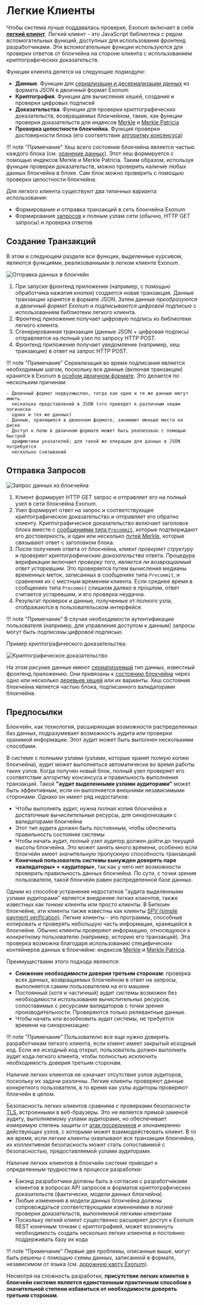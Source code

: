 # Легкие Клиенты

Чтобы система лучше поддавалась проверке, Exonum включает в себя
[**легкий клиент**](https://github.com/exonum/exonum-client). Легкий клиент -
это JavaScript библиотека с рядом вспомогательных функций, доступных для
использования фронтенд разработчиками. Эти вспомогательные функции используются
для проверки ответов от блокчейна на стороне клиента с использованием
криптографических доказательств.

Функции клиента делятся на следующие подмодули:

- **Данные**. Функции для [сериализации и десериализации данных](serialization.md)
  из формата JSON в двоичный формат Exonum
- **Криптография**. Функции для вычисления хешей, создания и проверки цифровых
  подписей
- **Доказательства**. Функции для проверки криптографических доказательств,
  возвращаемых блокчейном, такие, как функции проверки доказательств для индексов
  [Merkle][mt-index] и [Merkle Patricia][mpt-index]
- **Проверка целостности блокчейна**. Функция проверки достоверности блока
  (его соответствие [алгоритму консенсуса](consensus.md))

!!! note "Примечание"
    Хеш всего состояния блокчейна является частью каждого блока (см.
    [хранение данных](storage.md)). Этот хеш формируется с помощью индексов
    Merkle и Merkle Patricia. Таким образом, используя функции проверки
    доказательств, можно проверить наличие любых данных блокчейна в блоке.
    Сам блок можно проверить с помощью проверки целостности блокчейна.

Для легкого клиента существуют два типичных варианта использования:

- Формирование и отправка транзакций в сеть блокчейна Exonum
- Формирование [запросов](services.md#read-requests) к полным узлам сети
  (обычно, HTTP GET запросы) и проверка ответов

## Создание Транзакций

В этом и следующем разделе все функции, выделенные курсивом, являются
функциями, реализованными в легком клиенте Exonum.

![Отправка данных в блокчейн](../images/send-data.png)

1. При запуске фронтенд приложения (например, с помощью обработчика нажатия
   кнопки) создается новая транзакция. Данные транзакции хранятся в формате JSON.
   Затем данные *преобразуются в двоичный формат Exonum* и *подписываются цифровой
   подписью* с использованием библиотеки легкого клиента.
2. Фронтенд приложение получает цифровую подпись из библиотеки легкого клиента.
3. Сгенерированная транзакция (данные JSON + цифровая подпись) отправляется на
   полный узел по запросу HTTP POST.
4. Фронтенд приложение получает уведомление (например, хеш транзакции) в ответ
   на запрос HTTP POST.

!!! note "Примечание"
    Сериализация во время подписания является необходимым шагом, поскольку все
    данные (включая транзакции) хранятся в Exonum в
    [особом двоичном формате](serialization.md). Это делается по нескольким
    причинам:

    - Двоичный формат недвусмыслен, тогда как одни и те же данные могут иметь
      несколько представлений в JSON (что приведет к различным хешам логически
      одних и тех же данных)
    - Данные, хранящиеся в двоичном формате, занимают меньше места на диске
    - Доступ к полю в двоичном формате может быть реализован с помощью быстрой
      арифметики указателей; для такой же операции для данных в JSON потребуется
      несколько считываний

## Отправка Запросов

![Запрос данных из блокчейна](../images/request-data.png)

1. Клиент формирует HTTP GET запрос и отправляет его на полный узел в сети
   блокчейна Exonum.
2. Узел формирует ответ на запрос и соответствующее криптографическое
   доказательство и отправляет его обратно клиенту.
   Криптографическое доказательство включает заголовок блока вместе с
   [сообщениями типа `Precommit`](consensus.md#precommit),
   которые подтверждают его достоверность, и один или несколько
   [путей Merkle](../glossary.md#merkle-proof),
   которые связывают ответ с заголовком блока.
3. После получения ответа от блокчейна, клиент
   *проверяет структуру* и *проверяет криптографические доказательства*
   ответа.
   Процедура верификации включает *проверку того, является ли возвращаемый ответ
   устаревшим*.  Это проверяется путем вычисления медианы временных меток,
   записанных в сообщениях типа `Precommit`, и сравнения их с местным временем
   клиента. Если среднее время в сообщениях типа `Precommit` слишком далеко в
   прошлом, ответ считается устаревшим, и его проверка неудачна.
4. Результат проверок и данные, полученные от полного узла, отображаются в
   пользовательском интерфейсе.

!!! note "Примечание"
    В случае необходимости аутентификации пользователя (например, для
    управления доступом к данным) запросы могут быть *подписаны цифровой
    подписью*.

Пример криптографического доказательства:

![Криптографическое доказательство](../images/proof.png)

На этом рисунке данные имеют [сериализуемый](serialization.md) тип данных,
известный фронтенд приложению.
Они привязаны к [состоянию блокчейна](../glossary.md#blockchain-state)
через одно или несколько [деревьев хешей](../glossary.md#merkle-tree) или их варианты.
Хеш состояния блокчейна является частью блока, подписанного валидаторами блокчейна.

## Предпосылки

Блокчейн, как технология, расширяющая возможности распределенных баз данных,
подразумевает возможность аудита или проверки хранимой информации. Этот аудит
может быть выполнен несколькими способами.

В системе с полными узлами (узлами, которые хранят полную копию блокчейна),
аудит может выполняться автоматически во время работы таких узлов. Когда получен
новый блок, полный узел проверяет его соответствие алгоритму консенсуса и
правильность выполнения транзакций. Такой
**"аудит выделенными узлами аудиторами"** может быть эффективным, если он
выполняется внешними независимыми сторонами. Однако он имеет ряд недостатков:

- Чтобы выполнять аудит, нужна полная копия блокчейна и достаточные
  вычислительные ресурсы, для синхронизации с валидаторами блокчейна
- Этот тип аудита должен быть постоянным, чтобы обеспечить правильность состояния
  системы
- Чтобы начать аудит, полный узел аудитор должен дойти до текущей высоты
  блокчейна. Это может занять много времени, особенно если блокчейн имеет
  значительную пропускную способность транзакций
- **Конечный пользователь системы вынужден доверять паре «валидаторы» +
  «аудиторы»**, так как у него нет возможности проверить правильность данных
  блокчейна. По сути, с точки зрения пользователя, такой блокчейн равен
  распределенной базе данных.

Одним из способов устранения недостатков "аудита выделенными узлами аудиторами"
является внедрение *легких клиентов*, также известных как *тонкие клиенты* или
просто *клиенты*. В Биткоин блокчейне, эти клиенты также известны как клиенты
[SPV (simple payment verification)](https://en.bitcoin.it/wiki/Thin_Client_Security).
Легкие клиенты - это программы, способные копировать и проверять небольшую часть
информации, хранящейся в блокчейне. Обычно клиенты проверяют информацию,
относящуюся к конкретному пользователю (например, историю его транзакций). Эта
проверка возможна благодаря использованию специфических контейнеров данных в
блокчейне: индексов [Merkle][mt-index] и [Merkle Patricia][mpt-index].

Преимуществами этого подхода являются:

- **Снижение необходимости доверия третьим сторонам**: проверка всех данных,
  возвращаемых блокчейном в ответ на запросы, выполняется самим пользователем
  на его машине
- Постоянный (хотя и частичный) аудит системы возможен без необходимости
  использования вычислительных ресурсов, сопоставимых с ресурсами валидаторов с точки
  зрения производительности. Проверяются только релевантные данные.
- Чтобы начать или возобновить аудит системы, не требуется времени на синхронизацию

!!! note "Примечание"
    Пользователю все еще нужно доверять разработчикам легкого клиента, если
    клиент имеет закрытый исходный код. Если же исходный код открыт, пользователь
    должен выполнить аудит кода легкого клиента, чтобы полностью исключить
    необходимость доверия третьим сторонам.

Наличие легких клиентов не означает отсутствие узлов аудиторов, поскольку их
задачи различны. Легкие клиенты проверяют данные конкретного пользователя, в
то время как узлы аудиторы проверяют блокчейн в целом.

Безопасность легких клиентов сравнима с проверками безопасности [TLS][wiki:tls],
встроенными в веб-браузеры. Это не является прямой заменой аудиту, выполняемому
узлами аудиторами, но обеспечивает измеримую степень защиты от
[атак посредников][wiki:mitm] и злонамеренно действующих узлов, с которыми может
взаимодействовать клиент. В то же время, если легкие клиенты охватывают все
транзакции блокчейна, их *коллективная* безопасность может стать сопоставимой с
безопасностью, предоставляемой узлами аудиторами.

Наличие легких клиентов в блокчейн системе приводит к определенным трудностям в
процессе разработки:

- Бэкэнд разработчики должны быть в согласии с разработчиками клиентов в
  вопросах API запросов и форматов криптографических доказательств (фактически,
  модели данных блокчейна)
- Любые изменения в модели данных блокчейна должны сопровождаться
  соответствующими изменениями в логике проверки доказательств, выполняемой
  легкими клиентами
- Поскольку легкий клиент существенно расширяет доступ к Exonum REST конечным
  точкам с криптографией, может возникнуть необходимость создать несколько
  легких клиентов и постоянно поддерживать базу их кода

!!! note "Примечание"
    Первые две проблемы, описанные выше, могут быть решены с помощью схемы
    данных, записанной в формате, независимом от языка (см.
    [дорожную карту Exonum](../roadmap.md)).

Несмотря на сложность разработки, **присутствие легких клиентов в блокчейн
системе является единственным практичным способом в значительной степени
избавиться от необходимости доверять третьим сторонам**.

[wiki:tls]: https://en.wikipedia.org/wiki/Transport_Layer_Security
[wiki:mitm]: https://en.wikipedia.org/wiki/Man-in-the-middle_attack
[mt-index]: storage.md#prooflistindex
[mpt-index]: storage.md#proofmapindex
